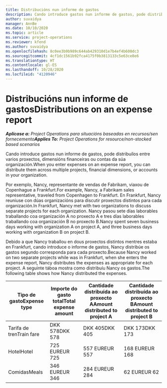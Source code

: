 ```yaml
---
title: Distribucións nun informe de gastos
description: Cando introduce gastos nun informe de gastos, pode distribuílos entre varios proxectos, entidades legais ou contas da súa organización.
author: suvaidya
manager: AnnBe
ms.date: 10/10/2020
ms.topic: article
ms.service: project-operations
ms.reviewer: kfend
ms.author: suvaidya
ms.openlocfilehash: 8c0ee3b9b989c644ab429310d1e7b4ef4b600dc3
ms.sourcegitcommit: 4cf1dc1561b92fca4175f0b3813133c5e63ce8e6
ms.translationtype: HT
ms.contentlocale: gl-ES
ms.lasthandoff: 10/28/2020
ms.locfileid: "4120946"
---
```

# <a name="distributions-on-an-expense-report"></a><span data-ttu-id="9dc39-103">Distribucións nun informe de gastos</span><span class="sxs-lookup"><span data-stu-id="9dc39-103">Distributions on an expense report</span></span>

<span data-ttu-id="9dc39-104">_**Aplícase a:** Project Operations para situacións baseadas en recursos/sen fornecemento_</span><span class="sxs-lookup"><span data-stu-id="9dc39-104">_**Applies To:** Project Operations for resource/non-stocked based scenarios_</span></span>

<span data-ttu-id="9dc39-105">Cando introduce gastos nun informe de gastos, pode distribuílos entre varios proxectos, dimensións financeiras ou contas da súa organización.</span><span class="sxs-lookup"><span data-stu-id="9dc39-105">When you enter expenses on an expense report, you can distribute them across multiple projects, financial dimensions, or accounts in your organization.</span></span>

<span data-ttu-id="9dc39-106">Por exemplo, Nancy, representante de vendas de Fabrikam, viaxou de Copenhague a Frankfurt.</span><span class="sxs-lookup"><span data-stu-id="9dc39-106">For example, Nancy, a Fabrikam sales representative, traveled from Copenhagen to Frankfurt.</span></span> <span data-ttu-id="9dc39-107">En Frankfurt, Nancy reuniuse con dúas organizacións para discutir proxectos distintos para cada organización.</span><span class="sxs-lookup"><span data-stu-id="9dc39-107">In Frankfurt, Nancy met with two organizations to discuss separate projects for each organization.</span></span> <span data-ttu-id="9dc39-108">Nancy pasou sete días laborables traballando coa organización A no proxecto A e tres días laborables traballando coa organización B no proxecto B.</span><span class="sxs-lookup"><span data-stu-id="9dc39-108">Nancy spent seven business days working with organization A on project A, and three business days working with organization B on project B.</span></span>

<span data-ttu-id="9dc39-109">Debido a que Nancy traballou en dous proxectos distintos mentres estaba en Frankfurt, cando introduce o informe de gastos, Nancy distribúe os gastos segundo corresponda para cada proxecto.</span><span class="sxs-lookup"><span data-stu-id="9dc39-109">Because Nancy worked on two separate projects while was in Frankfurt, when she enters the expense report, Nancy distributes the expenses as appropriate for each project.</span></span> <span data-ttu-id="9dc39-110">A seguinte táboa mostra como distribuíu Nancy os gastos.</span><span class="sxs-lookup"><span data-stu-id="9dc39-110">The following table shows how Nancy distributed the expenses.</span></span>

| <span data-ttu-id="9dc39-111">Tipo de gasto</span><span class="sxs-lookup"><span data-stu-id="9dc39-111">Expense type</span></span> | <span data-ttu-id="9dc39-112">Importe do gasto total</span><span class="sxs-lookup"><span data-stu-id="9dc39-112">Total expense amount</span></span> | <span data-ttu-id="9dc39-113">Cantidade distribuída ao proxecto A</span><span class="sxs-lookup"><span data-stu-id="9dc39-113">Amount distributed to project A</span></span> | <span data-ttu-id="9dc39-114">Cantidade distribuída ao proxecto B</span><span class="sxs-lookup"><span data-stu-id="9dc39-114">Amount distributed to project B</span></span> |
|--------------|----------------------|---------------------------------|---------------------------------|
| <span data-ttu-id="9dc39-115">Tarifa de tren</span><span class="sxs-lookup"><span data-stu-id="9dc39-115">Train fare</span></span>   | <span data-ttu-id="9dc39-116">DKK 578</span><span class="sxs-lookup"><span data-stu-id="9dc39-116">DKK 578</span></span>              | <span data-ttu-id="9dc39-117">DKK 405</span><span class="sxs-lookup"><span data-stu-id="9dc39-117">DKK 405</span></span>                         | <span data-ttu-id="9dc39-118">DKK 173</span><span class="sxs-lookup"><span data-stu-id="9dc39-118">DKK 173</span></span>                         |
| <span data-ttu-id="9dc39-119">Hotel</span><span class="sxs-lookup"><span data-stu-id="9dc39-119">Hotel</span></span>        | <span data-ttu-id="9dc39-120">725 EUR</span><span class="sxs-lookup"><span data-stu-id="9dc39-120">EUR 725</span></span>              | <span data-ttu-id="9dc39-121">557 EUR</span><span class="sxs-lookup"><span data-stu-id="9dc39-121">EUR 557</span></span>                         | <span data-ttu-id="9dc39-122">168 EUR</span><span class="sxs-lookup"><span data-stu-id="9dc39-122">EUR 168</span></span>                         |
| <span data-ttu-id="9dc39-123">Comidas</span><span class="sxs-lookup"><span data-stu-id="9dc39-123">Meals</span></span>        | <span data-ttu-id="9dc39-124">346 EUR</span><span class="sxs-lookup"><span data-stu-id="9dc39-124">EUR 346</span></span>              | <span data-ttu-id="9dc39-125">284 EUR</span><span class="sxs-lookup"><span data-stu-id="9dc39-125">EUR 284</span></span>                         | <span data-ttu-id="9dc39-126">62 EUR</span><span class="sxs-lookup"><span data-stu-id="9dc39-126">EUR 62</span></span>                          |
